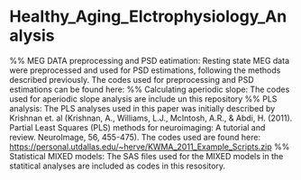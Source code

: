 # Healthy_Aging_Elctrophysiology_Analysis
%% MEG DATA preprocessing and PSD eatimation:
Resting state MEG data were preprocessed and used for PSD estimations, following the methods described previously.
The codes used for preprocessing and PSD estimations can be found here: 
%% Calculating aperiodic slope:
The codes used for aperiodic slope analysis are include un this repository
%% PLS analysis:
The PLS analyses used in this paper was initially described by Krishnan et. al (Krishnan, A., Williams, L.J., McIntosh, A.R., & Abdi, H. (2011). Partial Least Squares (PLS) methods for neuroimaging: A tutorial and review. NeuroImage, 56, 455-475). The codes used are found here: https://personal.utdallas.edu/~herve/KWMA_2011_Example_Scripts.zip
%% Statistical MIXED models:
The SAS files used for the MIXED models in the statitical analyses are included as codes in this resository.
